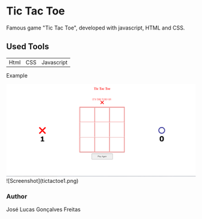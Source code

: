 <h1>Tic Tac Toe</h1>
Famous game "Tic Tac Toe", developed with javascript, HTML and CSS.

<h2>Used Tools</h2>
<table>
  <tr>
    <td>Html</td>
    <td>CSS</td>
    <td>Javascript</td>
  </tr>
</table>
<p>Example</p>
<img src="tictactoe1.png">
![Screenshot](tictactoe1.png)

<h3>Author</h3>
<a href="https://www.instagram.com/jlucasgf/?hl=pt-br" style="text-decoration: none;">José Lucas Gonçalves Freitas</a>
